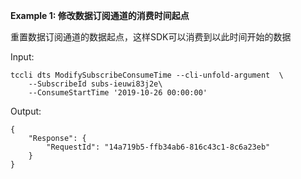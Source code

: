 **Example 1: 修改数据订阅通道的消费时间起点**

重置数据订阅通道的数据起点，这样SDK可以消费到以此时间开始的数据

Input: 

```
tccli dts ModifySubscribeConsumeTime --cli-unfold-argument  \
    --SubscribeId subs-ieuwi83j2e\
    --ConsumeStartTime '2019-10-26 00:00:00'
```

Output: 
```
{
    "Response": {
        "RequestId": "14a719b5-ffb34ab6-816c43c1-8c6a23eb"
    }
}
```

